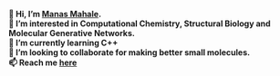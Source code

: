 **👋 Hi, I’m [Manas Mahale](https://github.com/Manas02).** \
**👀 I’m interested in Computational Chemistry, Structural Biology and Molecular Generative Networks.**\
**🌱 I’m currently learning C++**\
**💞️ I’m looking to collaborate for making better small molecules.**\
**📫 Reach me [here](https://twitter.com/manas_mahale)**
